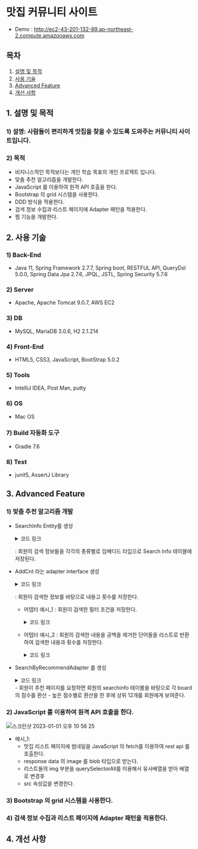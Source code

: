 # 맛집 커뮤니티 사이트
- Demo : http://ec2-43-201-132-89.ap-northeast-2.compute.amazonaws.com

## 목차

1. [설명 및 목적](#1.-설명-및-목적)
2. [사용 기술](#2.-사용-기술)
3. [Advanced Feature](#3.-Advanced-Feature)
4. [개선 사항](#4.-개선-사항)


## 1. 설명 및 목적
### 1) 설명: 사람들이 편리하게 맛집을 찾을 수 있도록 도와주는 커뮤니티 사이트입니다.
### 2) 목적
- 비지니스적인 목적보다는 개인 학습 목표의 개인 프로젝트 입니다.
- 맞춤 추천 알고리즘을 개발한다.
- JavaScript 를 이용하여 원격 API 호출을 한다.
- Bootstrap 의 grid 시스템을 사용한다.
- DDD 방식을 적용한다.
- 검색 정보 수집과 리스트 페이지에 Adapter 패턴을 적용한다.
- 찜 기능을 개발한다.





## 2. 사용 기술
### 1) Back-End
  - Java 11, Spring Framework 2.7.7, Spring boot, RESTFUL API, QueryDsl 5.0.0, Spring Data Jpa 2.7.6, JPQL, JSTL, Spring Security 5.7.6
### 2) Server
  - Apache, Apache Tomcat 9.0.7, AWS EC2
### 3) DB
 - MySQL, MariaDB 3.0.6, H2 2.1.214
### 4) Front-End
  - HTML5, CSS3, JavaScript, BootStrap 5.0.2
### 5) Tools
  - IntelliJ IDEA, Post Man, putty
### 6) OS
  - Mac OS
### 7) Build 자동화 도구
  - Gradle 7.6
### 8) Test
  - junit5, AssertJ Library

## 3. Advanced Feature
### 1) 맞춤 추천 알고리즘 개발
  
  - SearchInfo Entity를 생성 
    <details>
    <summary>코드 링크</summary>
    <div markdown="1">
    https://github.com/dduckmane/personal_project_board_aws/blob/master/src/main/java/com/project/board/domain/member/domain/searchInfo/SearchInfo.java
    </div>
    </details>
    
    : 회원의 검색 정보들을 각각의 종류별로 임베디드 타입으로 Search Info 테이블에 저장된다.
  - AddCnt 라는 adapter interface 생성
    <details>
    <summary>코드 링크</summary>
    <div markdown="1">
        https://github.com/dduckmane/personal_project_board_aws/blob/master/src/main/java/com/project/board/domain/member/domain/searchInfo/searchCnt/AddCnt.java

    </div>
    </details>
    
    : 회원이 검색한 정보를 바탕으로 내용고 횟수를 저장한다.
    
    - 어뎁터 예시_1 : 회원이 검색한 필터 조건을 저장한다.
    
        <details>
        <summary>코드 링크</summary>
        <div markdown="1">
      https://github.com/dduckmane/personal_project_board_aws/blob/master/src/main/java/com/project/board/domain/member/domain/searchInfo/searchCnt/TagCnt.java  

        </div>
        </details>
        
    - 어텝터 예시_2
      : 회원의 검색한 내용을 공백을 제거한 단어들을 리스트로 반환하여 검색한 내용과 횟수를 저장한다.
      
      <details>
      <summary>코드 링크</summary>
      <div markdown="1">
        https://github.com/dduckmane/personal_project_board_aws/blob/master/src/main/java/com/project/board/domain/member/domain/searchInfo/searchCnt/NameInfoAdd.java
      </div>
      </details>

      
  - SearchByRecommendAdapter 를 생성

      <details>
      <summary>코드 링크</summary>
      <div markdown="1">
                   https://github.com/dduckmane/personal_project_board_aws/blob/master/src/main/java/com/project/board/domain/board/controller/adapter/SearchByRecommendAdapter.java
        
      </div>
      </details>
    - 회원이 추천 페이지를 요청하면 회원의 searchinfo 테이블을 바탕으로 각 board 의 점수를 환산
    - 높은 점수별로 환산을 한 후에 상위 12개를 회원에게 보여준다.

### 2) JavaScript 를 이용하여 원격 API 호출을 한다.

![스크린샷 2023-01-01 오후 10 56 25](https://user-images.githubusercontent.com/108928206/210173097-e9dafb2d-f252-44e5-a792-21d4b546fa2d.png)  

  - 예시_1: 
    - 맛집 리스트 페이지에 썸네일을 JavaScript 의 fetch를 이용하여 rest api 를 호출한다.
    - response data 의 image 를 blob 타입으로 받는다.
    - 리스트들의 img 부분을 querySelectorAll를 이용해서 유사배열을 받아 배열로 변경후
    - src 속성값을 변경한다.
    
### 3) Bootstrap 의 grid 시스템을 사용한다.

### 4) 검색 정보 수집과 리스트 페이지에 Adapter 패턴을 적용한다.



## 4. 개선 사항
